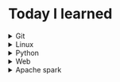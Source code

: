 # Today I learned


<details close>
<summary>Git</summary><br>
 
* [Git이란 무엇인가?](https://github.com/lizzy723/TIL/blob/main/Git/what_is_git.md)
* [[Step1] 버전 관리](https://github.com/lizzy723/TIL/blob/main/Git/Step1_version_control.md)
* [[Step2] 백업](https://github.com/lizzy723/TIL/blob/main/Git/Step2_back_up.md)
* [[Step3] branch & Conflict](https://github.com/lizzy723/TIL/blob/main/Git/Step3_branch_and_conflict.md)
* [[Step4] collaborate](https://github.com/lizzy723/TIL/blob/main/Git/Step4_collaborate.md)
* [[Step5] Cherry pick and rebase](https://github.com/lizzy723/TIL/blob/main/Git/Step5_cherry_pick_and_rebase.md)
* [Github란 무엇인가?](https://github.com/lizzy723/TIL/blob/main/Git/What_is_github.md)
</details>

<details close>
 <summary>Linux</summary><br>

* [리눅스란?](https://github.com/lizzy723/TIL/blob/main/Linux/What_is_Linux.md)
* [Linux text editor-Vim](https://github.com/lizzy723/TIL/blob/main/Linux/Linux_text_editor_Vim.md)
* [Linux text editor-Nano](https://github.com/lizzy723/TIL/blob/main/Linux/Linux_text_editor_Nano.md)
* [[shell commands] 다중 사용자 관련 명령어](https://github.com/lizzy723/TIL/blob/main/Linux/Shell_commands_multi_user.md)
* [[shell commands] 파일 및 권한 관련 명령어](https://github.com/lizzy723/TIL/blob/main/Linux/Shell_commands_file_and_permission.md)
* [[shell commands] 표준입출력 관련 명령어](https://github.com/lizzy723/TIL/blob/main/Linux/Shell_commands_redirection_and_pipe.md)
* [[shell commands] 리눅스 프로세스 관련 명령어](https://github.com/lizzy723/TIL/blob/main/Linux/Shell_commands_linux_process.md)
* [[shell commands] 리눅스 파일시스템 관련 명령어](https://github.com/lizzy723/TIL/blob/main/Linux/Shell_commands_filesystem.md)
* [[shell commands] 그 외 명령어(압축, 패키지관련...)](https://github.com/lizzy723/TIL/blob/main/Linux/Shell_commands_miscellaneous.md)
* [[shell script] 쉘 스크립트의 이해와 변수](https://github.com/lizzy723/TIL/blob/main/Linux/Shell_script_variable.md)
* [[shell script] 조건문](https://github.com/lizzy723/TIL/blob/main/Linux/Shell_script_conditional.md)
* [[shell script] 반복문](https://github.com/lizzy723/TIL/blob/main/Linux/Shell_script_iteration.md)

</details>

<details close>
<summary>Python</summary><br>
  <blockquote>
    <details close>
    <summary>Python Basics</summary><br>
      
* [Variable_and_DataType.ipynb](https://github.com/lizzy723/TIL/blob/main/Python/Variable_and_DataType.ipynb)
* [DataType_str.ipynb](https://github.com/lizzy723/TIL/blob/main/Python/DataType_str.ipynb)
* [Collection_List_and_Tuple.ipynb](https://github.com/lizzy723/TIL/blob/main/Python/Collection_List_and_Tuple.ipynb)
* [Collection_Dictionary_and_Set.ipynb](https://github.com/lizzy723/TIL/blob/main/Python/Collection_Dictionary_and_Set.ipynb)
* [Conditional_statement.ipynb](https://github.com/lizzy723/TIL/blob/main/Python/Conditional_statement.ipynb)
* [Loop.ipynb](https://github.com/lizzy723/TIL/blob/main/Python/Loop.ipynb)
* [Function.ipynb](https://github.com/lizzy723/TIL/blob/main/Python/Function.ipynb)
* [Class.ipynb](https://github.com/lizzy723/TIL/blob/main/Python/Class.ipynb)
* [OOP.ipynb](https://github.com/lizzy723/TIL/blob/main/Python/OOP.ipynb)
* [Module.ipynb](https://github.com/lizzy723/TIL/blob/main/Python/Module.ipynb)
* [Regular_expression.ipynb](https://github.com/lizzy723/TIL/blob/main/Python/regular_expression.ipynb)

    </details>
    <details close>
    <summary>Python Modules</summary><br>
- Data engineering
  * [Pymysql](https://github.com/lizzy723/TIL/blob/main/Python/Pymysql.ipynb)
  * [Pyspark](https://github.com/lizzy723/TIL/blob/main/Python/Pyspark.ipynb)
* Data science
  * Numpy
  * Pandas
* Data visualization
  * Matplotlib
  * Seaborn
  * Bokeh

    </details>
  </blockquote>
</details>


<details close>
<summary>Web</summary><br>
  <blockquote>
    <details close>
      <summary>Frontend</summary><br>
      
* [HTML](https://github.com/lizzy723/TIL/tree/main/FE/HTML)
* [CSS](https://github.com/lizzy723/TIL/tree/main/FE/CSS)
* [Javascript](https://github.com/lizzy723/TIL/tree/main/FE/Javascript)
* [toy project 1](https://github.com/lizzy723/TIL/tree/main/FE/toy_project1)
    </details>
    <details close>
      <summary>Backend</summary>
    </details>
  </blockquote>
</details>

<details close>
<summary>Apache spark</summary><br>
  
* [Spark-in-action-study](https://github.com/lizzy723/Spark-in-action-study) repo Readme 참조
</details>



</blockquote>
